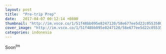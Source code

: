```yaml
---
layout: post
title:  "Pre-trip Prep"
date:   2017-04-07 00:12:14 +0800
thumbnail: "http://im.vsco.co/1/51f48bb095e8247120/58e677ee5d22c05535000001/b74c7d99-7fcc-4c85-b7df-2b490ef6a3f8-759197416.jpg"
cover_image: "http://im.vsco.co/1/51f48bb095e8247120/58e677ee5d22c05535000001/b74c7d99-7fcc-4c85-b7df-2b490ef6a3f8-759197416.jpg"
categories: indonesia
---
```


Soon<sup>tm</sup>
